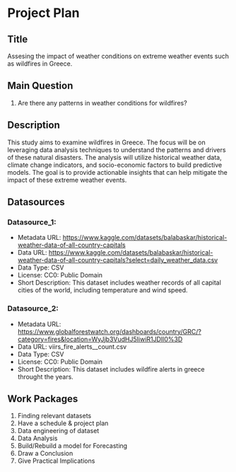 # Project Plan

## Title
Assesing the impact of weather conditions on extreme weather events such as wildfires in Greece.

## Main Question
1. Are there any patterns in weather conditions for wildfires?

## Description
This study aims to examine wildfires in Greece. The focus will be on leveraging data analysis techniques to understand the patterns and drivers of these natural disasters. The analysis will utilize historical weather data, climate change indicators, and socio-economic factors to build predictive models. The goal is to provide actionable insights that can help mitigate the impact of these extreme weather events.

## Datasources
### Datasource_1: 
* Metadata URL: https://www.kaggle.com/datasets/balabaskar/historical-weather-data-of-all-country-capitals 
* Data URL: https://www.kaggle.com/datasets/balabaskar/historical-weather-data-of-all-country-capitals?select=daily_weather_data.csv
* Data Type: CSV
* License: CC0: Public Domain
* Short Description: This dataset includes weather records of all capital cities of the world, including temperature and wind speed.

### Datasource_2: 
* Metadata URL: https://www.globalforestwatch.org/dashboards/country/GRC/?category=fires&location=WyJjb3VudHJ5IiwiR1JDIl0%3D
* Data URL: viirs_fire_alerts__count.csv
* Data Type: CSV
* License: CC0: Public Domain
* Short Description: This dataset includes wildfire alerts in greece throught the years.

## Work Packages
1. Finding relevant datasets
2. Have a schedule & project plan
3. Data engineering of dataset
4. Data Analysis
5. Build/Rebuild a model for Forecasting
6. Draw a Conclusion
7. Give Practical Implications
